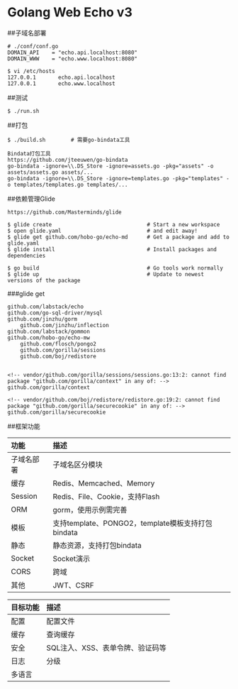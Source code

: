 # Golang Web Echo v3

##子域名部署
```
# ./conf/conf.go
DOMAIN_API    = "echo.api.localhost:8080"
DOMAIN_WWW    = "echo.www.localhost:8080"

$ vi /etc/hosts
127.0.0.1       echo.api.localhost
127.0.0.1       echo.www.localhost
```

##测试
```
$ ./run.sh
```

##打包
```
$ ./build.sh 		# 需要go-bindata工具
```
```
Bindata打包工具
https://github.com/jteeuwen/go-bindata
go-bindata -ignore=\\.DS_Store -ignore=assets.go -pkg="assets" -o assets/assets.go assets/...
go-bindata -ignore=\\.DS_Store -ignore=templates.go -pkg="templates" -o templates/templates.go templates/...
```

##依赖管理Glide

```
https://github.com/Masterminds/glide

$ glide create                            	# Start a new workspace
$ open glide.yaml                         	# and edit away!
$ glide get github.com/hobo-go/echo-md 		# Get a package and add to glide.yaml
$ glide install                           	# Install packages and dependencies

$ go build                                	# Go tools work normally
$ glide up                                	# Update to newest versions of the package
```
###glide get
```
github.com/labstack/echo
github.com/go-sql-driver/mysql
github.com/jinzhu/gorm
	github.com/jinzhu/inflection
github.com/labstack/gommon
github.com/hobo-go/echo-mw
	github.com/flosch/pongo2
	github.com/gorilla/sessions
	github.com/boj/redistore


<!-- vendor/github.com/gorilla/sessions/sessions.go:13:2: cannot find package "github.com/gorilla/context" in any of: -->
github.com/gorilla/context

<!-- vendor/github.com/boj/redistore/redistore.go:19:2: cannot find package "github.com/gorilla/securecookie" in any of: -->
github.com/gorilla/securecookie
```

##框架功能

功能 | 描述
:--- | :---
子域名部署 | 子域名区分模块
缓存 | Redis、Memcached、Memory
Session | Redis、File、Cookie，支持Flash
ORM | gorm，使用示例需完善
模板 | 支持template、PONGO2，template模板支持打包bindata
静态 | 静态资源，支持打包bindata
Socket | Socket演示
CORS | 跨域
其他 | JWT、CSRF

目标功能 | 描述
:--- | :---
配置 | 配置文件
缓存 | 查询缓存
安全 | SQL注入、XSS、表单令牌、验证码等
日志 | 分级
多语言 | 